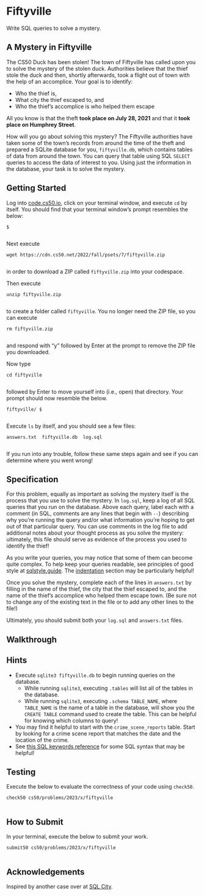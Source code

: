 # Fiftyville


Write SQL queries to solve a mystery.


## A Mystery in Fiftyville


The CS50 Duck has been stolen! The town of Fiftyville has called upon you to solve the mystery of the stolen duck. Authorities believe that the thief stole the duck and then, shortly afterwards, took a flight out of town with the help of an accomplice. Your goal is to identify:


* Who the thief is,
* What city the thief escaped to, and
* Who the thief’s accomplice is who helped them escape


All you know is that the theft **took place on July 28, 2021** and that it **took place on Humphrey Street**.


How will you go about solving this mystery? The Fiftyville authorities have taken some of the town’s records from around the time of the theft and prepared a SQLite database for you, `fiftyville.db`, which contains tables of data from around the town. You can query that table using SQL `SELECT` queries to access the data of interest to you. Using just the information in the database, your task is to solve the mystery.


## Getting Started


Log into [code.cs50.io](https://code.cs50.io/), click on your terminal window, and execute `cd` by itself. You should find that your terminal window’s prompt resembles the below:



```
$


```

Next execute



```
wget https://cdn.cs50.net/2022/fall/psets/7/fiftyville.zip


```

in order to download a ZIP called `fiftyville.zip` into your codespace.


Then execute



```
unzip fiftyville.zip


```

to create a folder called `fiftyville`. You no longer need the ZIP file, so you can execute



```
rm fiftyville.zip


```

and respond with “y” followed by Enter at the prompt to remove the ZIP file you downloaded.


Now type



```
cd fiftyville


```

followed by Enter to move yourself into (i.e., open) that directory. Your prompt should now resemble the below.



```
fiftyville/ $


```

Execute `ls` by itself, and you should see a few files:



```
answers.txt  fiftyville.db  log.sql


```

If you run into any trouble, follow these same steps again and see if you can determine where you went wrong!


## Specification


For this problem, equally as important as solving the mystery itself is the process that you use to solve the mystery. In `log.sql`, keep a log of all SQL queries that you run on the database. Above each query, label each with a comment (in SQL, comments are any lines that begin with `--`) describing why you’re running the query and/or what information you’re hoping to get out of that particular query. You can use comments in the log file to add additional notes about your thought process as you solve the mystery: ultimately, this file should serve as evidence of the process you used to identify the thief!


As you write your queries, you may notice that some of them can become quite complex. To help keep your queries readable, see principles of good style at [sqlstyle.guide](https://www.sqlstyle.guide). The [indentation](https://www.sqlstyle.guide/#indentation) section may be particularly helpful!


Once you solve the mystery, complete each of the lines in `answers.txt` by filling in the name of the thief, the city that the thief escaped to, and the name of the thief’s accomplice who helped them escape town. (Be sure not to change any of the existing text in the file or to add any other lines to the file!)


Ultimately, you should submit both your `log.sql` and `answers.txt` files.


## Walkthrough



## Hints


* Execute `sqlite3 fiftyville.db` to begin running queries on the database.
	+ While running `sqlite3`, executing `.tables` will list all of the tables in the database.
	+ While running `sqlite3`, executing `.schema TABLE_NAME`, where `TABLE_NAME` is the name of a table in the database, will show you the `CREATE TABLE` command used to create the table. This can be helpful for knowing which columns to query!
* You may find it helpful to start with the `crime_scene_reports` table. Start by looking for a crime scene report that matches the date and the location of the crime.
* See [this SQL keywords reference](https://www.w3schools.com/sql/sql_ref_keywords.asp) for some SQL syntax that may be helpful!


## Testing


Execute the below to evaluate the correctness of your code using `check50`.



```
check50 cs50/problems/2023/x/fiftyville


```

## How to Submit


In your terminal, execute the below to submit your work.



```
submit50 cs50/problems/2023/x/fiftyville


```

## Acknowledgements


Inspired by another case over at [SQL City](https://mystery.knightlab.com/).







